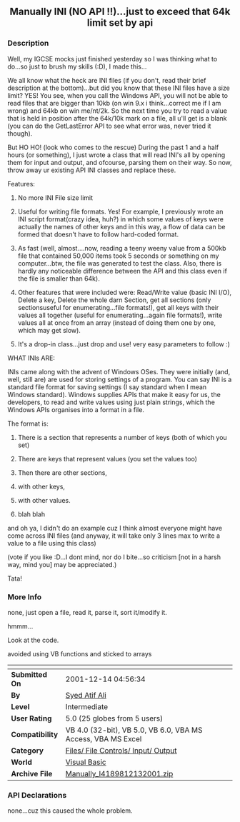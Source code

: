 ﻿<div align="center">

## Manually INI \(NO API \!\!\)\.\.\.just to exceed that 64k limit set by api


</div>

### Description

Well, my IGCSE mocks just finished yesterday so I was thinking what to do...so just to brush my skills (:D), I made this...

We all know what the heck are INI files (if you don't, read their brief description at the bottom)...but did you know that these INI files have a size limit? YES! You see, when you call the Windows API, you will not be able to read files that are bigger than 10kb (on win 9.x i think...correct me if I am wrong) and 64kb on win me/nt/2k. So the next time you try to read a value that is held in position after the 64k/10k mark on a file, all u'll get is a blank (you can do the GetLastError API to see what error was, never tried it though).

But HO HO! (look who comes to the rescue) During the past 1 and a half hours (or something), I just wrote a class that will read INI's all by opening them for input and output, and ofcourse, parsing them on their way. So now, throw away ur existing API INI classes and replace these.

Features:

1. No more INI File size limit

2. Useful for writing file formats. Yes! For example, I previously wrote an INI script format(crazy idea, huh?) in which some values of keys were actually the names of other keys and in this way, a flow of data can be formed that doesn't have to follow hard-coded format.

3. As fast (well, almost....now, reading a teeny weeny value from a 500kb file that contained 50,000 items took 5 seconds or something on my computer...btw, the file was generated to test the class. Also, there is hardly any noticeable difference between the API and this class even if the file is smaller than 64k).

4. Other features that were included were: Read/Write value (basic INI I/O), Delete a key, Delete the whole darn Section, get all sections (only sectionsuseful for enumerating...file formats!), get all keys with their values all together (useful for enumerating...again file formats!), write values all at once from an array (instead of doing them one by one, which may get slow).

5. It's a drop-in class...just drop and use! very easy parameters to follow :)

WHAT INIs ARE:

INIs came along with the advent of Windows OSes. They were initially (and, well, still are) are used for storing settings of a program. You can say INI is a standard file format for saving settings (I say standard when I mean Windows standard). Windows supplies APIs that make it easy for us, the developers, to read and write values using just plain strings, which the Windows APIs organises into a format in a file.

The format is:

1. There is a section that represents a number of keys (both of which you set)

2. There are keys that represent values (you set the values too)

3. Then there are other sections,

4. with other keys,

5. with other values.

6. blah blah

and oh ya, I didn't do an example cuz I think almost everyone might have come across INI files (and anyway, it will take only 3 lines max to write a value to a file using this class)

(vote if you like :D...I dont mind, nor do I bite...so criticism [not in a harsh way, mind you] may be appreciated.)

Tata!
 
### More Info
 
none, just open a file, read it, parse it, sort it/modify it.

hmmm...

Look at the code.

avoided using VB functions and sticked to arrays


<span>             |<span>
---                |---
**Submitted On**   |2001-12-14 04:56:34
**By**             |[Syed Atif Ali](https://github.com/Planet-Source-Code/PSCIndex/blob/master/ByAuthor/syed-atif-ali.md)
**Level**          |Intermediate
**User Rating**    |5.0 (25 globes from 5 users)
**Compatibility**  |VB 4\.0 \(32\-bit\), VB 5\.0, VB 6\.0, VBA MS Access, VBA MS Excel
**Category**       |[Files/ File Controls/ Input/ Output](https://github.com/Planet-Source-Code/PSCIndex/blob/master/ByCategory/files-file-controls-input-output__1-3.md)
**World**          |[Visual Basic](https://github.com/Planet-Source-Code/PSCIndex/blob/master/ByWorld/visual-basic.md)
**Archive File**   |[Manually\_I4189812132001\.zip](https://github.com/Planet-Source-Code/syed-atif-ali-manually-ini-no-api-just-to-exceed-that-64k-limit-set-by-api__1-29761/archive/master.zip)

### API Declarations

none...cuz this caused the whole problem.





